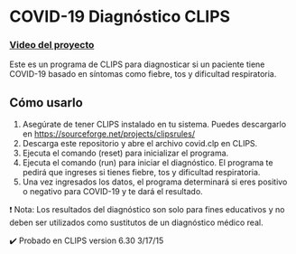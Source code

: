 # COVID-19 Diagnóstico CLIPS
<h3><a href= https://www.youtube.com/watch?v=Y2nVhJqTQNY&t=1s&ab_channel=CarlosIgnacioPadillaHerrera> Video del proyecto</a></h3>
Este es un programa de CLIPS para diagnosticar si un paciente tiene COVID-19 basado en síntomas como fiebre, tos y dificultad respiratoria.

## Cómo usarlo
1. Asegúrate de tener CLIPS instalado en tu sistema. Puedes descargarlo en https://sourceforge.net/projects/clipsrules/
2. Descarga este repositorio y abre el archivo covid.clp en CLIPS.
3. Ejecuta el comando (reset) para inicializar el programa.
4. Ejecuta el comando (run) para iniciar el diagnóstico. El programa te pedirá que ingreses si tienes fiebre, tos y dificultad respiratoria.
5. Una vez ingresados los datos, el programa determinará si eres positivo o negativo para COVID-19 y te dará el resultado.

:exclamation: Nota: Los resultados del diagnóstico son solo para fines educativos y no deben ser utilizados como sustitutos de un diagnóstico médico real.

:heavy_check_mark: Probado en CLIPS version 6.30 3/17/15
